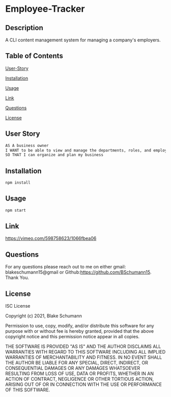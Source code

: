 # Employee-Tracker

## Description
A CLI content management system for managing a company's employers.

## Table of Contents

[User-Story](#user-story)

[Installation](#installation)

[Usage](#usage)

[Link](#link)

[Questions](#questions)

[License](#license)

## User Story
```md
AS A business owner
I WANT to be able to view and manage the departments, roles, and employees in my company
SO THAT I can organize and plan my business
```

## Installation
```md
npm install
```

## Usage
```md
npm start
```

## Link
https://vimeo.com/598758623/1066fbea06

## Questions
For any questions please reach out to me on either gmail: blakeschumann15@gmail or Github:https://github.com/BSchumann15. Thank You.

## License
ISC License

Copyright (c) 2021, Blake Schumann

Permission to use, copy, modify, and/or distribute this software for any purpose with or without fee is hereby granted, provided that the above copyright notice and this permission notice appear in all copies.

THE SOFTWARE IS PROVIDED "AS IS" AND THE AUTHOR DISCLAIMS ALL WARRANTIES WITH REGARD TO THIS SOFTWARE INCLUDING ALL IMPLIED WARRANTIES OF MERCHANTABILITY AND FITNESS. IN NO EVENT SHALL THE AUTHOR BE LIABLE FOR ANY SPECIAL, DIRECT, INDIRECT, OR CONSEQUENTIAL DAMAGES OR ANY DAMAGES WHATSOEVER RESULTING FROM LOSS OF USE, DATA OR PROFITS, WHETHER IN AN ACTION OF CONTRACT, NEGLIGENCE OR OTHER TORTIOUS ACTION, ARISING OUT OF OR IN CONNECTION WITH THE USE OR PERFORMANCE OF THIS SOFTWARE.